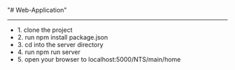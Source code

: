 "# Web-Application"

<hr/>
<div>
<ul>
    <li>1. clone the project </li>
    <li>2. run npm install package.json</li>
    <li>3. cd into the server directory </li>
    <li>4. run npm run server </li>
    <li>5. open your browser to localhost:5000/NTS/main/home </li>
</ul>
</div>
